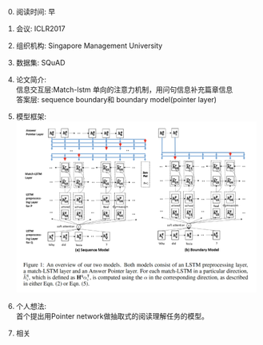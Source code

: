 0. 阅读时间:  早
1. 会议:  ICLR2017
2. 组织机构: Singapore Management University  
3. 数据集:   SQuAD
4. 论文简介:  
信息交互层:Match-lstm 单向的注意力机制，用问句信息补充篇章信息  
答案层: sequence boundary和 boundary model(pointer layer)  

5. 模型框架:    
![image](https://github.com/dengyuning/paper-reading-notes/blob/master/paper_pictures/match_lstm.png?raw=true)

6. 个人想法:   
首个提出用Pointer network做抽取式的阅读理解任务的模型。

7. 相关  
